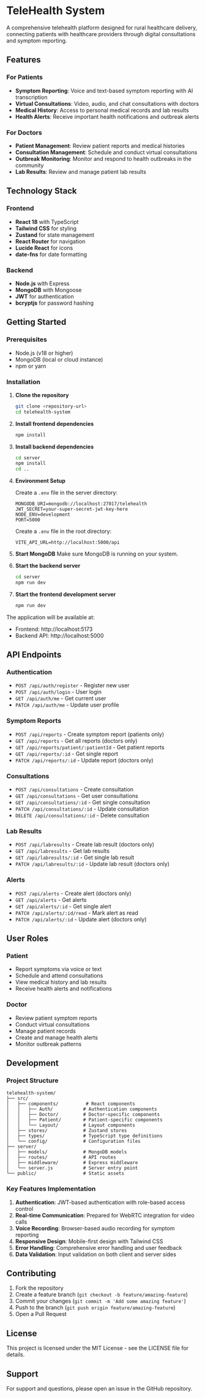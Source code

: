 # TeleHealth System

A comprehensive telehealth platform designed for rural healthcare delivery, connecting patients with healthcare providers through digital consultations and symptom reporting.

## Features

### For Patients
- **Symptom Reporting**: Voice and text-based symptom reporting with AI transcription
- **Virtual Consultations**: Video, audio, and chat consultations with doctors
- **Medical History**: Access to personal medical records and lab results
- **Health Alerts**: Receive important health notifications and outbreak alerts

### For Doctors
- **Patient Management**: Review patient reports and medical histories
- **Consultation Management**: Schedule and conduct virtual consultations
- **Outbreak Monitoring**: Monitor and respond to health outbreaks in the community
- **Lab Results**: Review and manage patient lab results

## Technology Stack

### Frontend
- **React 18** with TypeScript
- **Tailwind CSS** for styling
- **Zustand** for state management
- **React Router** for navigation
- **Lucide React** for icons
- **date-fns** for date formatting

### Backend
- **Node.js** with Express
- **MongoDB** with Mongoose
- **JWT** for authentication
- **bcryptjs** for password hashing

## Getting Started

### Prerequisites
- Node.js (v18 or higher)
- MongoDB (local or cloud instance)
- npm or yarn

### Installation

1. **Clone the repository**
   ```bash
   git clone <repository-url>
   cd telehealth-system
   ```

2. **Install frontend dependencies**
   ```bash
   npm install
   ```

3. **Install backend dependencies**
   ```bash
   cd server
   npm install
   cd ..
   ```

4. **Environment Setup**
   
   Create a `.env` file in the server directory:
   ```env
   MONGODB_URI=mongodb://localhost:27017/telehealth
   JWT_SECRET=your-super-secret-jwt-key-here
   NODE_ENV=development
   PORT=5000
   ```

   Create a `.env` file in the root directory:
   ```env
   VITE_API_URL=http://localhost:5000/api
   ```

5. **Start MongoDB**
   Make sure MongoDB is running on your system.

6. **Start the backend server**
   ```bash
   cd server
   npm run dev
   ```

7. **Start the frontend development server**
   ```bash
   npm run dev
   ```

The application will be available at:
- Frontend: http://localhost:5173
- Backend API: http://localhost:5000

## API Endpoints

### Authentication
- `POST /api/auth/register` - Register new user
- `POST /api/auth/login` - User login
- `GET /api/auth/me` - Get current user
- `PATCH /api/auth/me` - Update user profile

### Symptom Reports
- `POST /api/reports` - Create symptom report (patients only)
- `GET /api/reports` - Get all reports (doctors only)
- `GET /api/reports/patient/:patientId` - Get patient reports
- `GET /api/reports/:id` - Get single report
- `PATCH /api/reports/:id` - Update report (doctors only)

### Consultations
- `POST /api/consultations` - Create consultation
- `GET /api/consultations` - Get user consultations
- `GET /api/consultations/:id` - Get single consultation
- `PATCH /api/consultations/:id` - Update consultation
- `DELETE /api/consultations/:id` - Delete consultation

### Lab Results
- `POST /api/labresults` - Create lab result (doctors only)
- `GET /api/labresults` - Get lab results
- `GET /api/labresults/:id` - Get single lab result
- `PATCH /api/labresults/:id` - Update lab result (doctors only)

### Alerts
- `POST /api/alerts` - Create alert (doctors only)
- `GET /api/alerts` - Get alerts
- `GET /api/alerts/:id` - Get single alert
- `PATCH /api/alerts/:id/read` - Mark alert as read
- `PATCH /api/alerts/:id` - Update alert (doctors only)

## User Roles

### Patient
- Report symptoms via voice or text
- Schedule and attend consultations
- View medical history and lab results
- Receive health alerts and notifications

### Doctor
- Review patient symptom reports
- Conduct virtual consultations
- Manage patient records
- Create and manage health alerts
- Monitor outbreak patterns

## Development

### Project Structure
```
telehealth-system/
├── src/
│   ├── components/          # React components
│   │   ├── Auth/           # Authentication components
│   │   ├── Doctor/         # Doctor-specific components
│   │   ├── Patient/        # Patient-specific components
│   │   └── Layout/         # Layout components
│   ├── stores/             # Zustand stores
│   ├── types/              # TypeScript type definitions
│   └── config/             # Configuration files
├── server/
│   ├── models/             # MongoDB models
│   ├── routes/             # API routes
│   ├── middleware/         # Express middleware
│   └── server.js           # Server entry point
└── public/                 # Static assets
```

### Key Features Implementation

1. **Authentication**: JWT-based authentication with role-based access control
2. **Real-time Communication**: Prepared for WebRTC integration for video calls
3. **Voice Recording**: Browser-based audio recording for symptom reporting
4. **Responsive Design**: Mobile-first design with Tailwind CSS
5. **Error Handling**: Comprehensive error handling and user feedback
6. **Data Validation**: Input validation on both client and server sides

## Contributing

1. Fork the repository
2. Create a feature branch (`git checkout -b feature/amazing-feature`)
3. Commit your changes (`git commit -m 'Add some amazing feature'`)
4. Push to the branch (`git push origin feature/amazing-feature`)
5. Open a Pull Request

## License

This project is licensed under the MIT License - see the LICENSE file for details.

## Support

For support and questions, please open an issue in the GitHub repository.